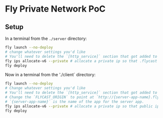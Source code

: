 # Fly Private Network PoC

## Setup

In a terminal from the `./server` directory:

```sh
fly launch --no-deploy
# change whatever settings you'd like
# You'll need to delete the `[http_service]` section that got added to the `fly.toml`
fly ips allocate-v6 --private # allocate a private ip so that .flycast addresses work
fly deploy
```

Now in a terminal from the './client` directory:

```sh
fly launch --no-deploy
# Change whatever settings you'd like
# You'll need to delete the `[http_service]` section that got added to the `fly.toml`
# Change the `FLYCAST_ORIGIN` to point at `http://{server-app-name}.flycast` where
# `{server-app-name}` is the name of the app for the server app.
fly ips allocate-v6 --private # allocate a private ip so that public ips don't get generated
fly deploy
```
